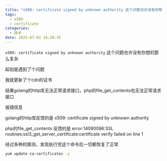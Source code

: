 ```yaml
---
title: "x509: certificate signed by unknown authority 这个问题也许没有你想的那么复杂"
tags:
  - x509
  - certificate
categories:
  - 技术
date: 2025-07-03 14:20:35
---
```


`x509: certificate signed by unknown authority` 这个问题也许没有你想的那么复杂

起初是遇到了个问题

我就更新了个cdn的证书

结果golang的http库无法正常请求接口，php的file_get_contents也无法正常请求接口

报错信息

golang的http库反馈的是 x509: certificate signed by unknown authority

php的file_get_contents 反馈的是 error:14090086:SSL routines:ssl3_get_server_certificate:certificate verify failed on line 1

经过多种的猜测，发现执行完这个命令后一切都恢复了正常

```bash
yum update ca-certificates -y
```


